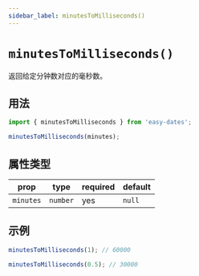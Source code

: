 ```yaml
---
sidebar_label: minutesToMilliseconds()
---
```


# `minutesToMilliseconds()`

返回给定分钟数对应的毫秒数。

## 用法

```javascript
import { minutesToMilliseconds } from 'easy-dates';

minutesToMilliseconds(minutes);
```

## 属性类型

| prop      | type     | required | default  |
|-----------|----------|----------|----------|
| `minutes` | `number` | yes      | `null`   |

## 示例

```javascript
minutesToMilliseconds(1); // 60000
```

```javascript
minutesToMilliseconds(0.5); // 30000
```